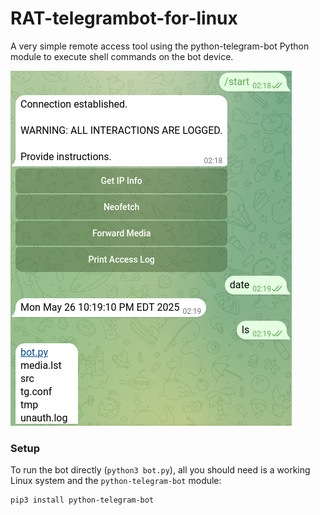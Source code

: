 # RAT-telegrambot-for-linux
A very simple remote access tool using the python-telegram-bot Python module to execute shell commands on the bot device.


![example](https://github.com/yeeter727/RAT-telegrambot-for-linux/blob/9b78d44b111728e794fffc3255f28db34cda33e2/src/example.png)


### Setup
To run the bot directly (`python3 bot.py`), all you should need is a working Linux system and the `python-telegram-bot` module:
```
pip3 install python-telegram-bot
```
